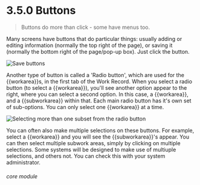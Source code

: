 # 3.5.0    Buttons

> Buttons do more than click - some have menus too. 

Many screens have buttons that do particular things: usually adding or editing information (normally the top right of the page), or saving it (normally the bottom right of the page/pop-up box). Just click the button. 

![Save buttons](23a.png)

Another type of button is called a 'Radio button', which are used for the {{workarea}}s, in the first tab of the Work Record.  When you select a radio button (to select a {{workarea}}), you'll see another option appear to the right, where you can select a second option.  In this case, a {{workarea}}, and a {{subworkarea}} within that.  Each main radio button has it's own set of sub-options.  You can only select one {{workarea}} at a time.

![Selecting more than one subset from the radio button](23b.png)

You can often also make multiple selections on these buttons. For example, select a {{workarea}} and you will see the {{subworkarea}}'s appear.  You can then select multiple subwork areas, simply by clicking on multiple selections.  Some systems will be designed to make use of multiuple selections, and others not.  You can check this with your system administrator.

###### core module
